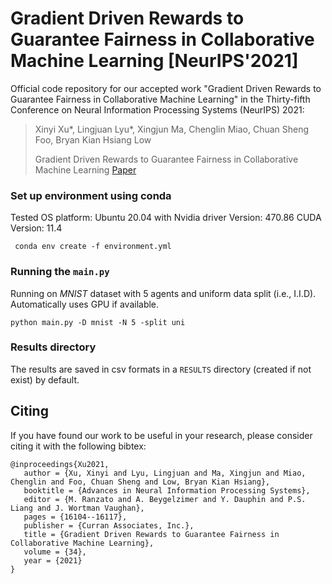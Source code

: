 # Gradient Driven Rewards to Guarantee Fairness in Collaborative Machine Learning [NeurIPS'2021]
Official code repository for our accepted work "Gradient Driven Rewards to Guarantee Fairness in Collaborative Machine Learning" in the Thirty-fifth Conference on Neural Information Processing Systems (NeurIPS) 2021:

> Xinyi Xu*, Lingjuan Lyu\*, Xingjun Ma, Chenglin Miao, Chuan Sheng Foo, Bryan Kian Hsiang Low
>
> Gradient Driven Rewards to Guarantee Fairness in Collaborative Machine Learning [Paper](https://proceedings.neurips.cc/paper/2021/hash/8682cc30db9c025ecd3fee433f8ab54c-Abstract.html)

### Set up environment using conda

Tested OS platform: Ubuntu 20.04 with Nvidia driver Version: 470.86 CUDA Version: 11.4

` conda env create -f environment.yml`

### Running the `main.py`

Running on _MNIST_ dataset with 5 agents and uniform data split (i.e., I.I.D). Automatically uses GPU if available.

`python main.py -D mnist -N 5 -split uni `

### Results directory

The results are saved in csv formats in a `RESULTS` directory (created if not exist) by default.


## Citing
If you have found our work to be useful in your research, please consider citing it with the following bibtex:
```
@inproceedings{Xu2021,
   author = {Xu, Xinyi and Lyu, Lingjuan and Ma, Xingjun and Miao, Chenglin and Foo, Chuan Sheng and Low, Bryan Kian Hsiang},
   booktitle = {Advances in Neural Information Processing Systems},
   editor = {M. Ranzato and A. Beygelzimer and Y. Dauphin and P.S. Liang and J. Wortman Vaughan},
   pages = {16104--16117},
   publisher = {Curran Associates, Inc.},
   title = {Gradient Driven Rewards to Guarantee Fairness in Collaborative Machine Learning},
   volume = {34},
   year = {2021}
}
```
